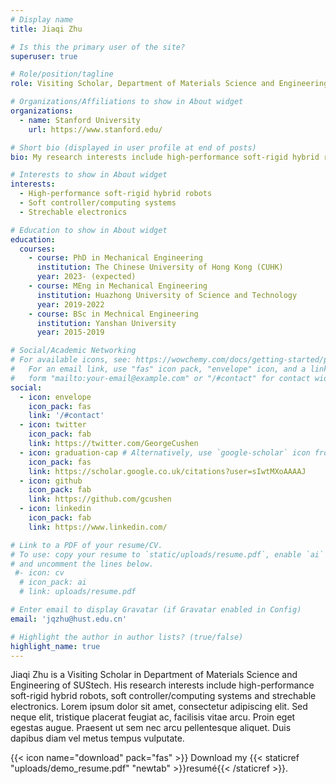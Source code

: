 ```yaml
---
# Display name
title: Jiaqi Zhu

# Is this the primary user of the site?
superuser: true

# Role/position/tagline
role: Visiting Scholar, Department of Materials Science and Engineering, Southern University of Science and Technology (SUStech)		

# Organizations/Affiliations to show in About widget
organizations:
  - name: Stanford University
    url: https://www.stanford.edu/

# Short bio (displayed in user profile at end of posts)
bio: My research interests include high-performance soft-rigid hybrid robots, soft controller/computing systems and strechable electronics.

# Interests to show in About widget
interests:
  - High-performance soft-rigid hybrid robots
  - Soft controller/computing systems
  - Strechable electronics

# Education to show in About widget
education:
  courses:
    - course: PhD in Mechanical Engineering
      institution: The Chinese University of Hong Kong (CUHK)
      year: 2023- (expected)
    - course: MEng in Mechanical Engineering
      institution: Huazhong University of Science and Technology
      year: 2019-2022
    - course: BSc in Mechnical Engineering
      institution: Yanshan University
      year: 2015-2019

# Social/Academic Networking
# For available icons, see: https://wowchemy.com/docs/getting-started/page-builder/#icons
#   For an email link, use "fas" icon pack, "envelope" icon, and a link in the
#   form "mailto:your-email@example.com" or "/#contact" for contact widget.
social:
  - icon: envelope
    icon_pack: fas
    link: '/#contact'
  - icon: twitter
    icon_pack: fab
    link: https://twitter.com/GeorgeCushen
  - icon: graduation-cap # Alternatively, use `google-scholar` icon from `ai` icon pack
    icon_pack: fas
    link: https://scholar.google.co.uk/citations?user=sIwtMXoAAAAJ
  - icon: github
    icon_pack: fab
    link: https://github.com/gcushen
  - icon: linkedin
    icon_pack: fab
    link: https://www.linkedin.com/

# Link to a PDF of your resume/CV.
# To use: copy your resume to `static/uploads/resume.pdf`, enable `ai` icons in `params.toml`,
# and uncomment the lines below.
 #- icon: cv
  # icon_pack: ai
  # link: uploads/resume.pdf

# Enter email to display Gravatar (if Gravatar enabled in Config)
email: 'jqzhu@hust.edu.cn'

# Highlight the author in author lists? (true/false)
highlight_name: true
---
```


Jiaqi Zhu is a Visiting Scholar in Department of Materials Science and Engineering of SUStech. His research interests include high-performance soft-rigid hybrid robots, soft controller/computing systems and strechable electronics.
Lorem ipsum dolor sit amet, consectetur adipiscing elit. Sed neque elit, tristique placerat feugiat ac, facilisis vitae arcu. Proin eget egestas augue. Praesent ut sem nec arcu pellentesque aliquet. Duis dapibus diam vel metus tempus vulputate.

{{< icon name="download" pack="fas" >}} Download my {{< staticref "uploads/demo_resume.pdf" "newtab" >}}resumé{{< /staticref >}}.
